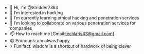 - 👋 Hi, I’m @Stridder7363
- 👀 I’m interested in hacking 
- 🌱 I’m currently learning ethical hacking and penetration services
- 💞️ I’m looking to collaborate on various penetration services for companies
- 📫 How to reach me [Gmail:techlaris43@gmail.com]
- 😄 Pronouns: am alwas happy
- ⚡ Fun fact: wisdom is a shortcut of hardwork of being clever

<!---
Stridder7363/Stridder7363 is a ✨ special ✨ repository because its `README.md` (this file) appears on your GitHub profile.
You can click the Preview link to take a look at your changes.
--->
